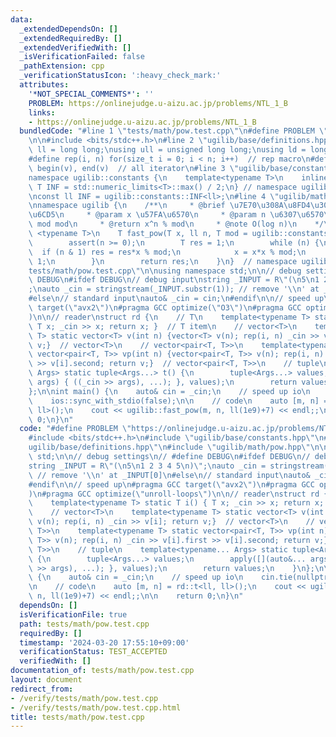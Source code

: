 ```yaml
---
data:
  _extendedDependsOn: []
  _extendedRequiredBy: []
  _extendedVerifiedWith: []
  _isVerificationFailed: false
  _pathExtension: cpp
  _verificationStatusIcon: ':heavy_check_mark:'
  attributes:
    '*NOT_SPECIAL_COMMENTS*': ''
    PROBLEM: https://onlinejudge.u-aizu.ac.jp/problems/NTL_1_B
    links:
    - https://onlinejudge.u-aizu.ac.jp/problems/NTL_1_B
  bundledCode: "#line 1 \"tests/math/pow.test.cpp\"\n#define PROBLEM \"https://onlinejudge.u-aizu.ac.jp/problems/NTL_1_B\"\
    \n\n#include <bits/stdc++.h>\n#line 2 \"ugilib/base/definitions.hpp\"\n\nusing\
    \ ll = long long;\nusing ull = unsigned long long;\nusing ld = long double;\n\
    #define rep(i, n) for(size_t i = 0; i < n; i++)  // rep macro\n#define all(v)\
    \ begin(v), end(v)  // all iterator\n#line 3 \"ugilib/base/constants.hpp\"\n\n\
    namespace ugilib::constants {\n    template<typename T>\n    inline constexpr\
    \ T INF = std::numeric_limits<T>::max() / 2;\n} // namespace ugilib::constants\n\
    \nconst ll INF = ugilib::constants::INF<ll>;\n#line 4 \"ugilib/math/pow.hpp\"\n\
    \nnamespace ugilib {\n    /**\n     * @brief \u7E70\u308A\u8FD4\u3057\u4E8C\u4E57\
    \u6CD5\n     * @param x \u57FA\u6570\n     * @param n \u6307\u6570\n     * @param\
    \ mod mod\n     * @return x^n % mod\n     * @note O(log n)\n    */\n    template\
    \ <typename T>\n    T fast_pow(T x, ll n, T mod = ugilib::constants::INF<T>) {\n\
    \        assert(n >= 0);\n        T res = 1;\n        while (n) {\n          \
    \  if (n & 1) res = res*x % mod;\n            x = x*x % mod;\n            n >>=\
    \ 1;\n        }\n        return res;\n    }\n}  // namespace ugilib\n#line 7 \"\
    tests/math/pow.test.cpp\"\n\nusing namespace std;\n\n// debug settings\n// #define\
    \ DEBUG\n#ifdef DEBUG\n// debug input\nstring _INPUT = R\"(\n5\n1 2 3 4 5\n)\"\
    ;\nauto _cin = stringstream(_INPUT.substr(1)); // remove '\\n' at _INPUT[0]\n\
    #else\n// standard input\nauto& _cin = cin;\n#endif\n\n// speed up\n#pragma GCC\
    \ target(\"avx2\")\n#pragma GCC optimize(\"O3\")\n#pragma GCC optimize(\"unroll-loops\"\
    )\n\n// reader\nstruct rd {\n    // T\n    template<typename T> static T i() {\
    \ T x; _cin >> x; return x; }  // T item\n    // vector<T>\n    template<typename\
    \ T> static vector<T> v(int n) {vector<T> v(n); rep(i, n) _cin >> v[i]; return\
    \ v;}  // vector<T>\n    // vector<pair<T, T>>\n    template<typename T> static\
    \ vector<pair<T, T>> vp(int n) {vector<pair<T, T>> v(n); rep(i, n) _cin >> v[i].first\
    \ >> v[i].second; return v;}  // vector<pair<T, T>>\n    // tuple\n    template<typename...\
    \ Args> static tuple<Args...> t() {\n        tuple<Args...> values;\n        apply([](auto&...\
    \ args) { ((_cin >> args), ...); }, values);\n        return values;\n    }\n\
    };\n\nint main() {\n    auto& cin = _cin;\n    // speed up io\n    cin.tie(nullptr);\n\
    \    ios::sync_with_stdio(false);\n\n    // code\n    auto [m, n] = rd::t<ll,\
    \ ll>();\n    cout << ugilib::fast_pow(m, n, ll(1e9)+7) << endl;;\n\n    return\
    \ 0;\n}\n"
  code: "#define PROBLEM \"https://onlinejudge.u-aizu.ac.jp/problems/NTL_1_B\"\n\n\
    #include <bits/stdc++.h>\n#include \"ugilib/base/constants.hpp\"\n#include \"\
    ugilib/base/definitions.hpp\"\n#include \"ugilib/math/pow.hpp\"\n\nusing namespace\
    \ std;\n\n// debug settings\n// #define DEBUG\n#ifdef DEBUG\n// debug input\n\
    string _INPUT = R\"(\n5\n1 2 3 4 5\n)\";\nauto _cin = stringstream(_INPUT.substr(1));\
    \ // remove '\\n' at _INPUT[0]\n#else\n// standard input\nauto& _cin = cin;\n\
    #endif\n\n// speed up\n#pragma GCC target(\"avx2\")\n#pragma GCC optimize(\"O3\"\
    )\n#pragma GCC optimize(\"unroll-loops\")\n\n// reader\nstruct rd {\n    // T\n\
    \    template<typename T> static T i() { T x; _cin >> x; return x; }  // T item\n\
    \    // vector<T>\n    template<typename T> static vector<T> v(int n) {vector<T>\
    \ v(n); rep(i, n) _cin >> v[i]; return v;}  // vector<T>\n    // vector<pair<T,\
    \ T>>\n    template<typename T> static vector<pair<T, T>> vp(int n) {vector<pair<T,\
    \ T>> v(n); rep(i, n) _cin >> v[i].first >> v[i].second; return v;}  // vector<pair<T,\
    \ T>>\n    // tuple\n    template<typename... Args> static tuple<Args...> t()\
    \ {\n        tuple<Args...> values;\n        apply([](auto&... args) { ((_cin\
    \ >> args), ...); }, values);\n        return values;\n    }\n};\n\nint main()\
    \ {\n    auto& cin = _cin;\n    // speed up io\n    cin.tie(nullptr);\n    ios::sync_with_stdio(false);\n\
    \n    // code\n    auto [m, n] = rd::t<ll, ll>();\n    cout << ugilib::fast_pow(m,\
    \ n, ll(1e9)+7) << endl;;\n\n    return 0;\n}\n"
  dependsOn: []
  isVerificationFile: true
  path: tests/math/pow.test.cpp
  requiredBy: []
  timestamp: '2024-03-20 17:55:10+09:00'
  verificationStatus: TEST_ACCEPTED
  verifiedWith: []
documentation_of: tests/math/pow.test.cpp
layout: document
redirect_from:
- /verify/tests/math/pow.test.cpp
- /verify/tests/math/pow.test.cpp.html
title: tests/math/pow.test.cpp
---
```

